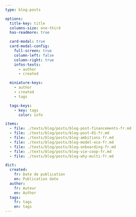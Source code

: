 ```yaml
---
type: blog-posts

options:
  title-key: title
  columns-size: one-third
  has-readmore: true

  card-modal: true
  card-modal-config:
    full-screen: true
    column-left: false
    column-right: true
    infos-texts: 
      - author
      - created

  miniature-keys: 
    - author
    - created
    - tags

  tags-keys: 
    - key: tags
      color: info

items:
  - file: ./texts/blog/posts/blog-post-financements-fr.md
  - file: ./texts/blog/posts/blog-post-01-fr.md
  - file: ./texts/blog/posts/blog-ambitions-fr.md
  - file: ./texts/blog/posts/blog-model-eco-fr.md
  - file: ./texts/blog/posts/blog-onboarding-fr.md
  - file: ./texts/blog/posts/blog-vie-coop-fr.md
  - file: ./texts/blog/posts/blog-why-multi-fr.md

dict:
  created:
    fr: Date de publication
    en: Publication date
  author:
    fr: Auteur
    en: Author
  tags:
    fr: tags
    en: tags
---
```

